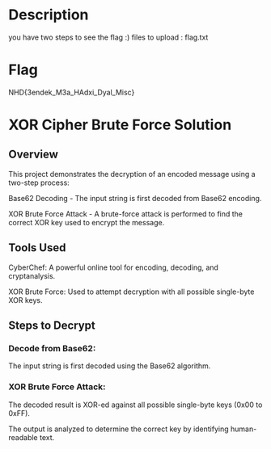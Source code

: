 # Description 
you have two steps to see the flag :) 
files to upload : flag.txt

# Flag
NHD{3endek_M3a_HAdxi_Dyal_Misc}

# XOR Cipher Brute Force Solution

## Overview

This project demonstrates the decryption of an encoded message using a two-step process:

Base62 Decoding - The input string is first decoded from Base62 encoding.

XOR Brute Force Attack - A brute-force attack is performed to find the correct XOR key used to encrypt the message.

## Tools Used

CyberChef: A powerful online tool for encoding, decoding, and cryptanalysis.

XOR Brute Force: Used to attempt decryption with all possible single-byte XOR keys.

## Steps to Decrypt

### Decode from Base62:

The input string is first decoded using the Base62 algorithm.

### XOR Brute Force Attack:

The decoded result is XOR-ed against all possible single-byte keys (0x00 to 0xFF).

The output is analyzed to determine the correct key by identifying human-readable text.
